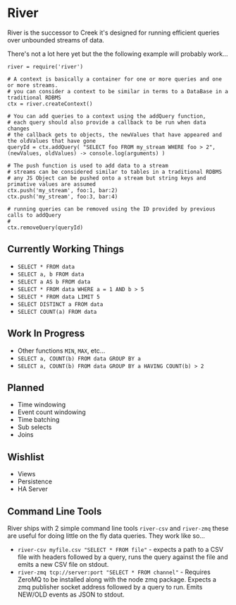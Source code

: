 River
=====

River is the successor to Creek it's designed for running efficient queries over unbounded streams of data.

There's not a lot here yet but the the following example will probably work...

    river = require('river')

    # A context is basically a container for one or more queries and one or more streams.
    # you can consider a context to be similar in terms to a DataBase in a traditional RDBMS
    ctx = river.createContext()

    # You can add queries to a context using the addQuery function,
    # each query should also provide a callback to be run when data changes
    # the callback gets to objects, the newValues that have appeared and the oldValues that have gone
    queryId = ctx.addQuery( "SELECT foo FROM my_stream WHERE foo > 2", (newValues, oldValues) -> console.log(arguments) )

    # The push function is used to add data to a stream
    # streams can be considered similar to tables in a traditional RDBMS
    # any JS Object can be pushed onto a stream but string keys and primative values are assumed
    ctx.push('my_stream', foo:1, bar:2)
    ctx.push('my_stream', foo:3, bar:4)

    # running queries can be removed using the ID provided by previous calls to addQuery
    # 
    ctx.removeQuery(queryId)


Currently Working Things
------------------------

* `SELECT * FROM data`
* `SELECT a, b FROM data`
* `SELECT a AS b FROM data`
* `SELECT * FROM data WHERE a = 1 AND b > 5`
* `SELECT * FROM data LIMIT 5`
* `SELECT DISTINCT a FROM data`
* `SELECT COUNT(a) FROM data`


Work In Progress
----------------

* Other functions `MIN`, `MAX`, etc...
* `SELECT a, COUNT(b) FROM data GROUP BY a`
* `SELECT a, COUNT(b) FROM data GROUP BY a HAVING COUNT(b) > 2`


Planned
-------

* Time windowing
* Event count windowing
* Time batching
* Sub selects
* Joins


Wishlist
--------

* Views
* Persistence
* HA Server


Command Line Tools
------------------

River ships with 2 simple command line tools `river-csv` and `river-zmq` these are useful for doing little on the fly data queries. They work like so...

* `river-csv myfile.csv "SELECT * FROM file"` - expects a path to a CSV file with headers followed by a query, runs the query against the file and emits a new CSV file on stdout.
* `river-zmq tcp://server:port "SELECT * FROM channel"` - Requires ZeroMQ to be installed along with the node zmq package. Expects a zmq publisher socket address followed by a  query to run. Emits NEW/OLD events as JSON to stdout.

